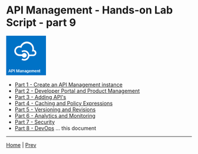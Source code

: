# API Management - Hands-on Lab Script - part 9

![](Images/APIM.png)

- [Part 1 - Create an API Management instance](apimanagement-1.md) 
- [Part 2 - Developer Portal and Product Management](apimanagement-2.md) 
- [Part 3 - Adding API's](apimanagement-3.md) 
- [Part 4 - Caching and Policy Expressions](apimanagement-4.md) 
- [Part 5 - Versioning and Revisions](apimanagement-5.md) 
- [Part 6 - Analytics and Monitoring](apimanagement-6.md) 
- [Part 7 - Security](apimanagement-7.md) 
- [Part 8 - DevOps](apimanagement-8.md) ... this document



---
[Home](README.md) | [Prev](apimanagement-7.md) 